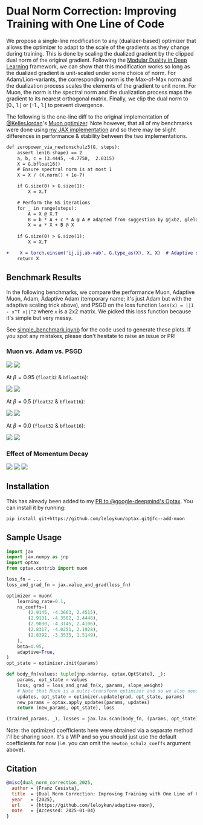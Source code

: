 # Dual Norm Correction: Improving Training with One Line of Code

We propose a single-line modification to any (dualizer-based) optimizer that allows the optimizer to adapt to the scale of the gradients as they change during training. This is done by scaling the dualized gradient by the clipped dual norm of the original gradient. Following the [Modular Duality in Deep Learning](https://arxiv.org/abs/2410.21265) framework, we can show that this modification works so long as the dualized gradient is unit-scaled under some choice of norm. For Adam/Lion-variants, the corresponding norm is the Max-of-Max norm and the dualization process scales the elements of the gradient to unit norm. For Muon, the norm is the spectral norm and the dualization process maps the gradient to its nearest orthogonal matrix. Finally, we clip the dual norm to [0., 1.] or [-1., 1.] to prevent divergence.

The following is the one-line diff to the original implementation of [@KellerJordan](https://github.com/KellerJordan)'s [Muon optimizer](https://github.com/KellerJordan/modded-nanogpt). Note however, that all of my benchmarks were done using [my JAX implementation](https://github.com/google-deepmind/optax/pull/1126) and so there may be slight differences in performance & stability between the two implementations.

```diff
def zeropower_via_newtonschulz5(G, steps):
    assert len(G.shape) == 2
    a, b, c = (3.4445, -4.7750,  2.0315)
    X = G.bfloat16()
    # Ensure spectral norm is at most 1
    X = X / (X.norm() + 1e-7)

    if G.size(0) > G.size(1):
        X = X.T

    # Perform the NS iterations
    for _ in range(steps):
        A = X @ X.T
        B = b * A + c * A @ A # adapted from suggestion by @jxbz, @leloykun, and @YouJiacheng
        X = a * X + B @ X
    
    if G.size(0) > G.size(1):
        X = X.T

+    X = torch.einsum('ij,ij,ab->ab', G.type_as(X), X, X)  # Adaptive scaling,`(G * X).sum() * X` == (G.T @ X).trace() * X
    return X
```

## Benchmark Results

In the following benchmarks, we compare the performance Muon, Adaptive Muon, Adam, Adaptive Adam (temporary name; it's just Adam but with the adaptive scaling trick above), and PSGD on the loss function `loss(x) = ||I - x^T x||^2` where `x` is a 2x2 matrix. We picked this loss function because it's simple but very messy.

See [simple_benchmark.ipynb](./simple_benchmark.ipynb) for the code used to generate these plots. If you spot any mistakes, please don't hesitate to raise an issue or PR!

### Muon vs. Adam vs. PSGD

![](images/optimizer_variants_beta=opt.png)
![](images/optimizer_variants_bfloat16_beta=opt.png)

At $\beta = 0.95$ (`float32` & `bfloat16`):

![](images/optimizer_variants.png)
![](images/optimizer_variants_bfloat16.png)

At $\beta = 0.5$ (`float32` & `bfloat16`):

![](images/optimizer_variants_beta=0_5.png)
![](images/optimizer_variants_bfloat16_beta=0_5.png)

At $\beta = 0.0$ (`float32` & `bfloat16`):

![](images/optimizer_variants_beta=0.png)
![](images/optimizer_variants_bfloat16_beta=0.png)

### Effect of Momentum Decay

![](images/muon_by_momentum_decay_optimized_coeffs.png)
![](images/adaptive_muon_by_momentum_decay.png)
![](images/adaptive_muon_by_momentum_decay_bfloat16.png)

## Installation

This has already been added to my [PR to @google-deepmind's Optax](https://github.com/google-deepmind/optax/pull/1126). You can install it by running:

```bash
pip install git+https://github.com/leloykun/optax.git@fc--add-muon
```

## Sample Usage

```python
import jax
import jax.numpy as jnp
import optax
from optax.contrib import muon

loss_fn = ...
loss_and_grad_fn = jax.value_and_grad(loss_fn)

optimizer = muon(
    learning_rate=0.1,
    ns_coeffs=(
        (2.9145, -4.3663, 2.4515),
        (2.9131, -4.3582, 2.4446),
        (2.9030, -4.3145, 2.4106),
        (2.8317, -4.0251, 2.1928),
        (2.8392, -3.3535, 1.5149),
    ),
    beta=0.95,
    adaptive=True,
)
opt_state = optimizer.init(params)

def body_fn(values: tuple[jnp.ndarray, optax.OptState], _):
    params, opt_state = values
    loss, grad = loss_and_grad_fn(x, params, slope_weight)
    # Note that Muon is a multi-transform optimizer and so we also need to pass the params to `update`
    updates, opt_state = optimizer.update(grad, opt_state, params)
    new_params = optax.apply_updates(params, updates)
    return (new_params, opt_state), loss

(trained_params, _), losses = jax.lax.scan(body_fn, (params, opt_state), length=num_steps)
```

Note: the optimized coefficients here were obtained via a separate method I'll be sharing soon. It's a WIP and so you should just use the default coefficients for now (i.e. you can omit the `newton_schulz_coeffs` argument above).

## Citation

```bibtex
@misc{dual_norm_correction_2025,
  author = {Franz Cesista},
  title  = {Dual Norm Correction: Improving Training with One Line of Code},
  year   = {2025},
  url    = {https://github.com/leloykun/adaptive-muon},
  note   = {Accessed: 2025-01-04}
}
```
